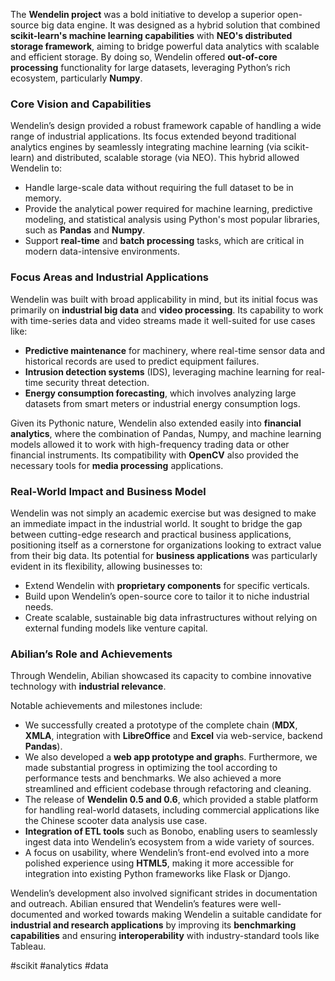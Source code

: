 The **Wendelin project** was a bold initiative to develop a superior open-source big data engine. It was designed as a hybrid solution that combined **scikit-learn's machine learning capabilities** with **NEO's distributed storage framework**, aiming to bridge powerful data analytics with scalable and efficient storage. By doing so, Wendelin offered **out-of-core processing** functionality for large datasets, leveraging Python’s rich ecosystem, particularly **Numpy**.

### Core Vision and Capabilities

Wendelin’s design provided a robust framework capable of handling a wide range of industrial applications. Its focus extended beyond traditional analytics engines by seamlessly integrating machine learning (via scikit-learn) and distributed, scalable storage (via NEO). This hybrid allowed Wendelin to:

- Handle large-scale data without requiring the full dataset to be in memory.
- Provide the analytical power required for machine learning, predictive modeling, and statistical analysis using Python's most popular libraries, such as **Pandas** and **Numpy**.
- Support **real-time** and **batch processing** tasks, which are critical in modern data-intensive environments.

### Focus Areas and Industrial Applications

Wendelin was built with broad applicability in mind, but its initial focus was primarily on **industrial big data** and **video processing**. Its capability to work with time-series data and video streams made it well-suited for use cases like:

- **Predictive maintenance** for machinery, where real-time sensor data and historical records are used to predict equipment failures.
- **Intrusion detection systems** (IDS), leveraging machine learning for real-time security threat detection.
- **Energy consumption forecasting**, which involves analyzing large datasets from smart meters or industrial energy consumption logs.

Given its Pythonic nature, Wendelin also extended easily into **financial analytics**, where the combination of Pandas, Numpy, and machine learning models allowed it to work with high-frequency trading data or other financial instruments. Its compatibility with **OpenCV** also provided the necessary tools for **media processing** applications.

### Real-World Impact and Business Model

Wendelin was not simply an academic exercise but was designed to make an immediate impact in the industrial world. It sought to bridge the gap between cutting-edge research and practical business applications, positioning itself as a cornerstone for organizations looking to extract value from their big data. Its potential for **business applications** was particularly evident in its flexibility, allowing businesses to:

- Extend Wendelin with **proprietary components** for specific verticals.
- Build upon Wendelin’s open-source core to tailor it to niche industrial needs.
- Create scalable, sustainable big data infrastructures without relying on external funding models like venture capital.

### Abilian’s Role and Achievements

Through Wendelin, Abilian showcased its capacity to combine innovative technology with **industrial relevance**.

Notable achievements and milestones include:

- We successfully created a prototype of the complete chain (**MDX**, **XMLA**, integration with **LibreOffice** and **Excel** via web-service, backend **Pandas**). 
- We also developed a **web app prototype and graph**s. Furthermore, we made substantial progress in optimizing the tool according to performance tests and benchmarks. We also achieved a more streamlined and efficient codebase through refactoring and cleaning.
- The release of **Wendelin 0.5 and 0.6**, which provided a stable platform for handling real-world datasets, including commercial applications like the Chinese scooter data analysis use case.
- **Integration of ETL tools** such as Bonobo, enabling users to seamlessly ingest data into Wendelin’s ecosystem from a wide variety of sources.
- A focus on usability, where Wendelin’s front-end evolved into a more polished experience using **HTML5**, making it more accessible for integration into existing Python frameworks like Flask or Django.

Wendelin’s development also involved significant strides in documentation and outreach. Abilian ensured that Wendelin’s features were well-documented and worked towards making Wendelin a suitable candidate for **industrial and research applications** by improving its **benchmarking capabilities** and ensuring **interoperability** with industry-standard tools like Tableau.

<!-- Keywords -->
#scikit #analytics #data
<!-- /Keywords -->
